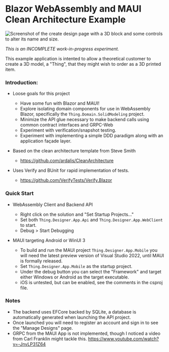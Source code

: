 # Blazor WebAssembly and MAUI Clean Architecture Example

![Screenshot of the create design page with a 3D block and some controls to alter its name and size.](https://user-images.githubusercontent.com/330253/151625994-5f316f2d-84a8-437a-9645-c0e220985705.png)
    
*This is an INCOMPLETE work-in-progress experiment.*

This example application is intented to allow a theoretical customer to create a 3D model, a "Thing", that they might wish to order as a 3D printed item.

### Introduction:

- Loose goals for this project
    - Have some fun with Blazor and MAUI!
    - Explore isolating domain components for use in WebAssembly Blazor, specifically the `Thing.Domain.SolidModeling` project. 
    - Minimize the API glue necessary to make backend calls using common contract interfaces and GRPC-Web
    - Experiment with verification/snapshot testing.
    - Experiment with implementing a simple DDD paradigm along with an application façade layer.

- Based on the clean architecture template from Steve Smith
    - https://github.com/ardalis/CleanArchitecture
- Uses Verify and BUnit for rapid implementation of tests.
    - https://github.com/VerifyTests/Verify.Blazor

### Quick Start

- WebAssembly Client and Backend API
  - Right click on the solution and "Set Startup Projects..."
  - Set both `Thing.Designer.App.Api` and `Thing.Designer.App.WebClient` to start.
  - Debug > Start Debugging

- MAUI targeting Android or WinUI 3
  - To build and run the MAUI project `Thing.Designer.App.Mobile` you will need the latest preview version of Visual Studio 2022, until MAUI is formally released.
  - Set `Thing.Designer.App.Mobile` as the startup project.
  - Under the debug button you can select the "Framework" and target either Windows or Android as the target executable.
  - iOS is untested, but can be enabled, see the comments in the csproj file.

### Notes

- The backend uses EFCore backed by SQLite, a database is automatically generated when launching the API project.
- Once launched you will need to register an account and sign in to see the "Manage Designs" page.
- GRPC from the MAUI App is not implemented, though I noticed a video from Carl Franklin might tackle this. https://www.youtube.com/watch?v=-JnvLP31Z64
